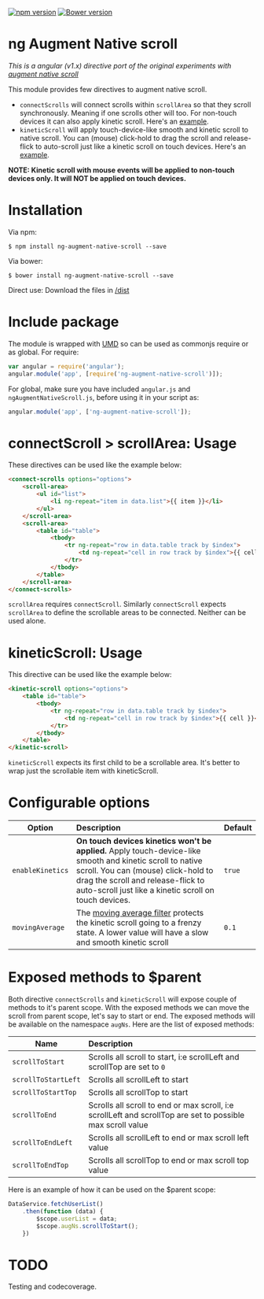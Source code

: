 [![npm version](https://badge.fury.io/js/ng-augment-native-scroll.svg)](https://badge.fury.io/js/ng-augment-native-scroll) [![Bower version](https://badge.fury.io/bo/ng-augment-native-scroll.svg)](https://badge.fury.io/bo/ng-augment-native-scroll)

ng Augment Native scroll
========================
_This is a angular (v1.x) directive port of the original experiments with [augment native scroll](https://github.com/iamvijaydev/augment-native-scroll)_

This module provides few directives to augment native scroll.

* `connectScrolls` will connect scrolls within `scrollArea` so that they scroll synchronously. Meaning if one scrolls other will too. For non-touch devices it can also apply kinetic scroll. Here's an [example](https://iamvijaydev.github.io/ng-augment-native-scroll/examples/connectedScrolls.html).
* `kineticScroll` will apply touch-device-like smooth and kinetic scroll to native scroll. You can (mouse) click-hold to drag the scroll and release-flick to auto-scroll just like a kinetic scroll on touch devices. Here's an [example](https://iamvijaydev.github.io/ng-augment-native-scroll/examples/kineticScroll.html).

**NOTE: Kinetic scroll with mouse events will be applied to non-touch devices only. It will NOT be applied on touch devices.**


# Installation
Via npm:
```
$ npm install ng-augment-native-scroll --save
```
Via bower:
```
$ bower install ng-augment-native-scroll --save
```
Direct use: Download the files in [/dist](https://github.com/iamvijaydev/ng-augment-native-scroll/tree/master/dist)


# Include package
The module is wrapped with [UMD](https://webpack.github.io/docs/configuration.html#output-librarytarget) so can be used as commonjs require or as global. For require:
```javascript
var angular = require('angular');
angular.module('app', [require('ng-augment-native-scroll')]);
```
For global, make sure you have included `angular.js` and `ngAugmentNativeScroll.js`, before using it in your script as:
```javascript
angular.module('app', ['ng-augment-native-scroll']);
```


# connectScroll > scrollArea: Usage
These directives can be used like the example below:
```html
<connect-scrolls options="options">
    <scroll-area>
        <ul id="list">
            <li ng-repeat="item in data.list">{{ item }}</li>
        </ul>
    </scroll-area>
    <scroll-area>
        <table id="table">
            <tbody>
                <tr ng-repeat="row in data.table track by $index">
                    <td ng-repeat="cell in row track by $index">{{ cell }}</td>
                </tr>
            </tbody>
        </table>
    </scroll-area>
</connect-scrolls>
```
`scrollArea` requires `connectScroll`. Similarly `connectScroll` expects `scrollArea` to define the scrollable areas to be connected. Neither can be used alone.


# kineticScroll: Usage
This directive can be used like the example below:
```html
<kinetic-scroll options="options">
    <table id="table">
        <tbody>
            <tr ng-repeat="row in data.table track by $index">
                <td ng-repeat="cell in row track by $index">{{ cell }}</td>
            </tr>
        </tbody>
    </table>
</kinetic-scroll>
```
`kineticScroll` expects its first child to be a scrollable area. It's better to wrap just the scrollable item with kineticScroll.


# Configurable options
Option | Description | Default
--- | :--- | :---
`enableKinetics` | **On touch devices kinetics won't be applied.** Apply touch-device-like smooth and kinetic scroll to native scroll. You can (mouse) click-hold to drag the scroll and release-flick to auto-scroll just like a kinetic scroll on touch devices. | `true`
`movingAverage` | The [moving average filter](https://en.wikipedia.org/wiki/Moving_average) protects the kinetic scroll going to a frenzy state. A lower value will have a slow and smooth kinetic scroll | `0.1`


# Exposed methods to $parent
Both directive `connectScrolls` and `kineticScroll` will expose couple of methods to it's parent scope. With the exposed methods we can move the scroll from parent scope, let's say to start or end. The exposed methods will be available on the namespace `augNs`. Here are the list of exposed methods:

Name | Description
--- | :---
`scrollToStart` | Scrolls all scroll to start, i:e scrollLeft and scrollTop are set to `0`
`scrollToStartLeft` | Scrolls all scrollLeft to start
`scrollToStartTop` | Scrolls all scrollTop to start
`scrollToEnd` | Scrolls all scroll to end or max scroll, i:e scrollLeft and scrollTop are set to possible max scroll value
`scrollToEndLeft` | Scrolls all scrollLeft to end or max scroll left value
`scrollToEndTop` | Scrolls all scrollTop to end or max scroll top value

Here is an example of how it can be used on the $parent scope:
```javascript
DataService.fetchUserList()
    .then(function (data) {
        $scope.userList = data;
        $scope.augNs.scrollToStart();
    })
```

# TODO
Testing and codecoverage.
